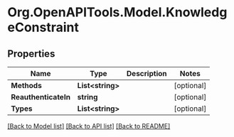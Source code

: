 # Org.OpenAPITools.Model.KnowledgeConstraint

## Properties

Name | Type | Description | Notes
------------ | ------------- | ------------- | -------------
**Methods** | **List&lt;string&gt;** |  | [optional] 
**ReauthenticateIn** | **string** |  | [optional] 
**Types** | **List&lt;string&gt;** |  | [optional] 

[[Back to Model list]](../README.md#documentation-for-models) [[Back to API list]](../README.md#documentation-for-api-endpoints) [[Back to README]](../README.md)

